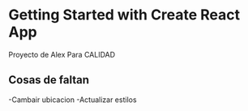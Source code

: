 # Getting Started with Create React App

Proyecto de Alex Para CALIDAD
## Cosas de faltan
-Cambair ubicacion
-Actualizar estilos